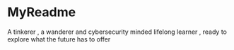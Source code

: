 # MyReadme

A tinkerer , a wanderer and cybersecurity minded lifelong learner , ready to explore what the future has to offer

